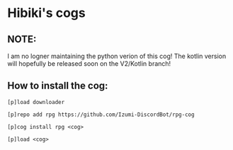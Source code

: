 # Hibiki's cogs

## NOTE:

I am no logner maintaining the python verion of this cog! The kotlin version will hopefully be released soon on the V2/Kotlin branch!

## How to install the cog:

```
[p]load downloader

[p]repo add rpg https://github.com/Izumi-DiscordBot/rpg-cog

[p]cog install rpg <cog>

[p]load <cog>
```

